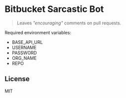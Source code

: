 # Bitbucket Sarcastic Bot

> Leaves _"encouraging"_ comments on pull requests.

Required environment variables:
* BASE_API_URL
* USERNAME
* PASSWORD
* ORG_NAME
* REPO

## License

MIT